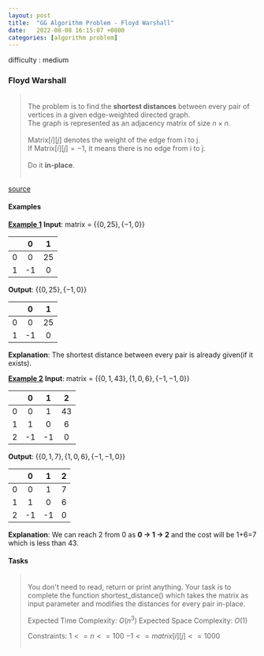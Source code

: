 ```yaml
---
layout: post
title:  "GG Algorithm Problem - Floyd Warshall"
date:   2022-08-08 16:15:07 +0800
categories: [algorithm problem]
---
```


difficulty : medium

### Floyd Warshall
><br>The problem is to find the **shortest distances** between every pair of vertices in a given edge-weighted directed graph. <br>The graph is represented as an adjacency matrix of size $n\times n$. <br><br>$\text{Matrix}[i][j]$ denotes the weight of the edge from i to j. <br>If $\text{Matrix}[i][j]=-1$, it means there is no edge from i to j. <br><br>Do it **in-place**.
><br><br/>

[source](https://practice.geeksforgeeks.org/problems/implementing-floyd-warshall2042/1)

#### Examples
<b><u>Example 1</u></b>
**Input**: matrix = $\{\{0,25\},\{-1,0\}\}$

||0|1|
|:--:|:--:|:--:|
|0   | 0  |  25 |
|1   |  -1 |  0 |

**Output**: $\{\{0,25\},\{-1,0\}\}$

||0|1|
|:--:|:--:|:--:|
|0   | 0  |  25 |
|1   |  -1 |  0 |

**Explanation**:
The shortest distance between every pair is already given(if it exists).

<b><u>Example 2</u></b>
**Input**: matrix = $\{\{0,1,43\},\{1,0,6\},\{-1,-1,0\}\}$

||0|1|2|
|:--:|:--:|:--:|:--:|
|0   | 0  |  1 |43|
|1   |  1 |  0 |6|
|2   |-1   |-1   |0|

**Output**: $\{\{0,1,7\},\{1,0,6\},\{-1,-1,0\}\}$

||0|1|2|
|:--:|:--:|:--:|:--:|
|0   | 0  |  1 |7|
|1   |  1 |  0 |6|
|2   |-1   |-1   |0|

**Explanation**:
We can reach 2 from 0 as **0 &rarr; 1 &rarr; 2** and the cost will be 1+6=7 which is less than 43.


#### Tasks
><br>You don't need to read, return or print anything. Your task is to complete the function shortest_distance() which takes the matrix as input parameter and modifies the distances for every pair in-place.
>
>Expected Time Complexity: $O(n^3)$
>Expected Space Complexity: $O(1)$
>
>Constraints:
>$1 <= n <= 100$
>$-1 <= matrix[ i ][ j ] <= 1000$
><br><br/>





<br><br><br><br><br><br><br><br><br><br><br>

